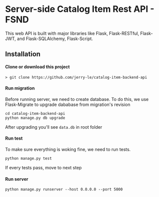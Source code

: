 # Server-side Catalog Item Rest API - FSND

This web API is built with major libraries like Flask, Flask-RESTful, Flask-JWT, and Flask-SQLAlchemy, Flask-Script.

## Installation
#### Clone or download this project
```shell
> git clone https://github.com/jerry-le/catalog-item-backend-api
```

#### Run migration
Before running server, we need to create database. To do this, we use Flask-Migrate to upgrade dababase from migration's revision
```
cd catalog-item-backend-api
python manage.py db upgrade
```
After upgrading you'll see `data.db` in root folder

#### Run test
To make sure everything is woking fine, we need to run tests.
```
python manage.py test
```
If every tests pass, move to next step

#### Run server
```
python manage.py runserver --host 0.0.0.0 --port 5000
```
